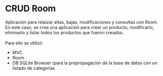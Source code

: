 # CRUD Room
Aplicación para relaizar altas, bajas, modificaciones y consultas con Room.
<br/>
En este caso, se crea una aplicación para crear un producto, modificarlo, eliminarlo y listar todos los productos que fueron creados.
<br/>
<br/>
Para ello se utilizó:
<ul>
  <li>MVC</li>
  <li>Room</li>
  <li>DB SQLite Browser (para la prepropagación de la base de datos con un listado de categorias</li>
 </ul>

